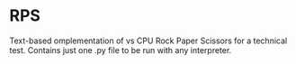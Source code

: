 # RPS
Text-based omplementation of vs CPU Rock Paper Scissors for a technical test.
Contains just one .py file to be run with any interpreter.
